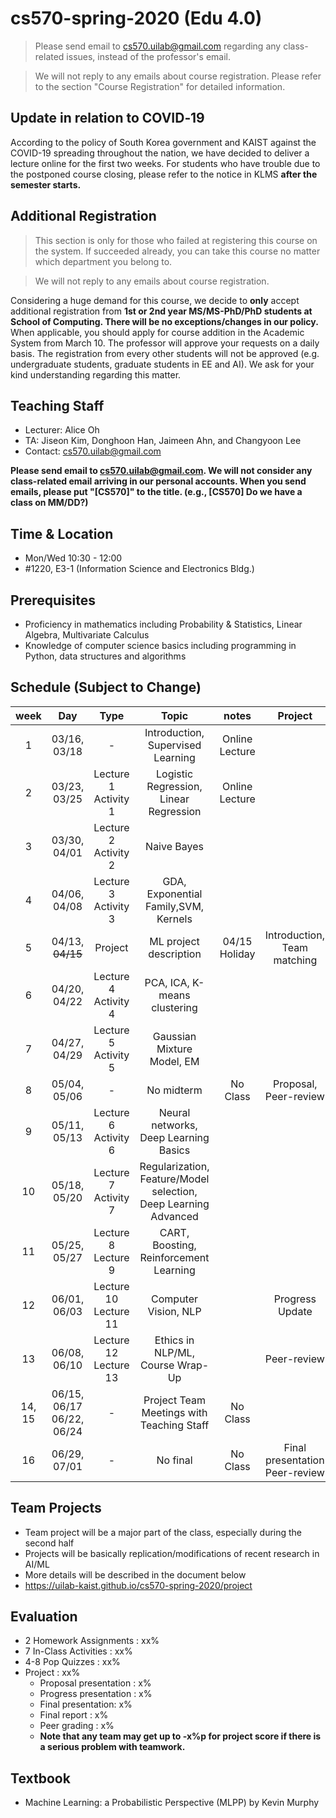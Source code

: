 # cs570-spring-2020 (Edu 4.0)

> Please send email to cs570.uilab@gmail.com regarding any class-related issues, instead of the professor's email.

> We will not reply to any emails about course registration. Please refer to the section "Course Registration" for detailed information.


## Update in relation to COVID‑19
According to the policy of South Korea government and KAIST against the COVID-19 spreading throughout the nation, we have decided to deliver a lecture online for the first two weeks. For students who have trouble due to the postponed course closing, please refer to the notice in KLMS **after the semester starts.**


## Additional Registration
> This section is only for those who failed at registering this course on the system. If succeeded already, you can take this course no matter which department you belong to.

> We will not reply to any emails about course registration. 

Considering a huge demand for this course, we decide to **only** accept additional registration from **1st or 2nd year MS/MS-PhD/PhD students at School of Computing. There will be no exceptions/changes in our policy.** When applicable, you should apply for course addition in the Academic System from March 10. The professor will approve your requests on a daily basis. The registration from every other students will not be approved (e.g. undergraduate students, graduate students in EE and AI). We ask for your kind understanding regarding this matter.


## Teaching Staff

- Lecturer: Alice Oh
- TA: Jiseon Kim, Donghoon Han, Jaimeen Ahn, and Changyoon Lee
- Contact: cs570.uilab@gmail.com

**Please send email to cs570.uilab@gmail.com. We will not consider any class-related email arriving in our personal accounts. When you send emails, please put "[CS570]" to the title. (e.g., [CS570] Do we have a class on MM/DD?)**

## Time & Location
- Mon/Wed 10:30 - 12:00
- #1220, E3-1 (Information Science and Electronics Bldg.)

## Prerequisites  

- Proficiency in mathematics including Probability & Statistics, Linear Algebra, Multivariate Calculus
- Knowledge of computer science basics including programming in Python, data structures and algorithms 

## Schedule (Subject to Change)

|  week |            Day            |          Type         |                              Topic                             |      notes     |           Project          |
|:-----:|:-------------------------:|:---------------------:|:--------------------------------------------------------------:|:--------------:|:--------------------------:|
|   1   | 03/16, 03/18              |           -           | Introduction, Supervised Learning                               | Online Lecture |                            |
|   2   | 03/23, 03/25              | Lecture  1 Activity 1 | Logistic Regression, Linear Regression                          | Online Lecture |                            |
|   3   | 03/30, 04/01              | Lecture  2 Activity 2 | Naive Bayes                                                    |                |                            |
|   4   | 04/06, 04/08              | Lecture  3 Activity 3 | GDA, Exponential Family,SVM, Kernels                            |                |                            |
|   5   | 04/13, ~~04/15~~              | Project               | ML project description                                         | 04/15 Holiday   | Introduction, Team matching |
|   6   | 04/20, 04/22              | Lecture  4 Activity 4 | PCA, ICA, K-means clustering                                  |                |                            |
|   7   | 04/27, 04/29              | Lecture  5 Activity 5 | Gaussian Mixture Model, EM                                     |                |                            |
|   8   | 05/04, 05/06              |           -           | No midterm                                                     |       No Class         | Proposal, Peer-review                   |
|   9   | 05/11, 05/13              | Lecture  6 Activity 6 | Neural networks, Deep Learning Basics                           |                |                 |
|   10  | 05/18, 05/20              | Lecture  7 Activity 7 | Regularization, Feature/Model selection, Deep Learning Advanced |                |                            |
|   11  | 05/25, 05/27              | Lecture  8 Lecture  9 | CART, Boosting, Reinforcement Learning                          |                |                            |
|   12  | 06/01, 06/03              | Lecture 10 Lecture 11 | Computer Vision, NLP                                            |                | Progress Update                |
|   13  | 06/08, 06/10              | Lecture 12 Lecture 13 | Ethics in NLP/ML, Course Wrap-Up                                |                | Peer-review                    |
| 14, 15 | 06/15, 06/17 06/22, 06/24 |           -           | Project Team Meetings with Teaching Staff                      |        No Class        |                            |
|   16  | 06/29, 07/01              |           -           | No final                                                       |      No Class          | Final presentation Peer-review          |

## Team Projects

- Team project will be a major part of the class, especially during the second half
- Projects will be basically replication/modifications of recent research in AI/ML
- More details will be described in the document below
- https://uilab-kaist.github.io/cs570-spring-2020/project

## Evaluation 

* 2 Homework Assignments : xx%
* 7 In-Class Activities : xx%
* 4-8 Pop Quizzes : xx%
* Project : xx%
  * Proposal presentation : x%
  * Progress presentation : x%
  * Final presentation: x%
  * Final report : x%
  * Peer grading : x%
  * **Note that any team may get up to -x%p for project score if there is a serious problem with teamwork.**

## Textbook

- Machine Learning: a Probabilistic Perspective (MLPP) by Kevin Murphy
